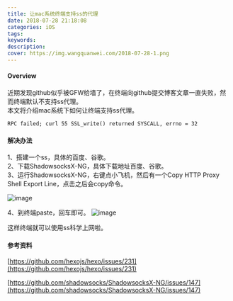 ```yaml
---
title: 让mac系统终端支持ss的代理
date: 2018-07-28 21:18:08
categories: iOS
tags:
keywords: 
description:
cover: https://img.wangquanwei.com/2018-07-28-1.png
---
```


#### Overview
近期发现github似乎被GFW给墙了，在终端向github提交博客文章一直失败，然而终端默认不支持ss代理。  
本文将介绍mac系统下如何让终端支持ss代理。


```
RPC failed; curl 55 SSL_write() returned SYSCALL, errno = 32
```

<!-- more -->

#### 解决办法
1、搭建一个ss，具体的百度、谷歌。  
2、下载ShadowsocksX-NG，具体下载地址百度、谷歌。  
3、运行ShadowsocksX-NG，右键点小飞机，然后有一个Copy HTTP Proxy Shell Export Line，点击之后会copy命令。

![image](https://img.wangquanwei.com/6B8B6DA9-C3E3-4BCF-986F-36B12CE02B68.png)  

4、到终端paste，回车即可。
![image](https://img.wangquanwei.com/FF6D32B9-166B-4517-B6BF-B8B599AC3FDC.png)

这样终端就可以使用ss科学上网啦。

#### 参考资料
[https://github.com/hexojs/hexo/issues/231](https://github.com/hexojs/hexo/issues/231)  

[https://github.com/shadowsocks/ShadowsocksX-NG/issues/147](https://github.com/shadowsocks/ShadowsocksX-NG/issues/147)
